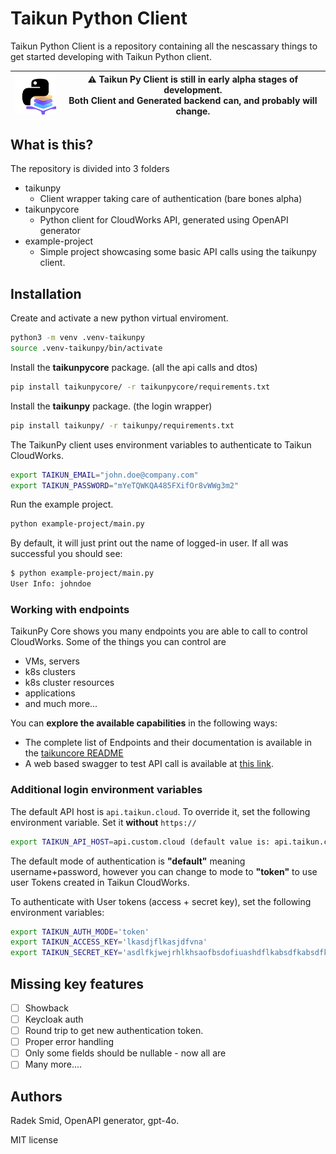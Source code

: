 # Taikun Python Client
Taikun Python Client is a repository containing all the nescassary things to get started developing with Taikun Python client.



| <img src="logo.png" alt="Python Client Logo" width="75"/>  | ⚠ Taikun Py Client is still in early alpha stages of development. <br/> Both Client and Generated backend can, and probably will change. |
|---|------------------------------------------------------------------------------------------------------------------------------------------|


## What is this?
The repository is divided into 3 folders
- taikunpy
  - Client wrapper taking care of authentication (bare bones alpha)
- taikunpycore
  - Python client for CloudWorks API, generated using OpenAPI generator
- example-project
  - Simple project showcasing some basic API calls using the taikunpy client.

## Installation
Create and activate a new python virtual enviroment.
```bash
python3 -m venv .venv-taikunpy
source .venv-taikunpy/bin/activate
```

Install the **taikunpycore** package. (all the api calls and dtos)
```bash
pip install taikunpycore/ -r taikunpycore/requirements.txt
```

Install the **taikunpy** package. (the login wrapper)
```bash
pip install taikunpy/ -r taikunpy/requirements.txt
```

The TaikunPy client uses environment variables to authenticate to Taikun CloudWorks.
```bash
export TAIKUN_EMAIL="john.doe@company.com"
export TAIKUN_PASSWORD="mYeTQWKQA485FXifOr8vWWg3m2"
```

Run the example project.
```bash
python example-project/main.py 
```

By default, it will just print out the name of logged-in user.
If all was successful you should see:
```bash
$ python example-project/main.py 
User Info: johndoe
```

### Working with endpoints
TaikunPy Core shows you many endpoints you are able to call to control CloudWorks.
Some of the things you can control are
- VMs, servers
- k8s clusters
- k8s cluster resources
- applications
- and much more...


You can **explore the available capabilities** in the following ways:
- The complete list of Endpoints and their documentation is available in the [taikuncore README](./taikunpycore/README.md)
- A web based swagger to test API call is available at [this link](https://api.taikun.cloud/swagger/index.html).


### Additional login environment variables
The default API host is `api.taikun.cloud`.
To override it, set the following environment variable. Set it **without** `https://`
```bash
export TAIKUN_API_HOST=api.custom.cloud (default value is: api.taikun.cloud)
```

The default mode of authentication is **"default"** meaning username+password, however you can change to mode to **"token"** to use user Tokens created in Taikun CloudWorks.

To authenticate with User tokens (access + secret key), set the following environment variables:
```bash 
export TAIKUN_AUTH_MODE='token'
export TAIKUN_ACCESS_KEY='lkasdjflkasjdfvna'
export TAIKUN_SECRET_KEY='asdlfkjwejrhlkhsaofbsdofiuashdflkabsdfkabsdfklabdlfuasbkdjfbalsdfbaslkfbasdkfjbasdfkbasddlfkjbsadflkjasdbfjkb=='
```

## Missing key features
- [ ] Showback
- [ ] Keycloak auth
- [ ] Round trip to get new authentication token.
- [ ] Proper error handling
- [ ] Only some fields should be nullable - now all are
- [ ] Many more....

## Authors
Radek Smid, OpenAPI generator, gpt-4o.

MIT license
